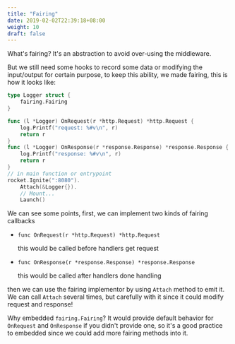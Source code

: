 ```yaml
---
title: "Fairing"
date: 2019-02-02T22:39:18+08:00
weight: 10
draft: false
---
```


What's fairing? It's an abstraction to avoid over-using the middleware.

But we still need some hooks to record some data or modifying the input/output for certain purpose, to keep this ability, we made fairing, this is how it looks like:
```go
type Logger struct {
    fairing.Fairing
}

func (l *Logger) OnRequest(r *http.Request) *http.Request {
    log.Printf("request: %#v\n", r)
    return r
}
func (l *Logger) OnResponse(r *response.Response) *response.Response {
    log.Printf("response: %#v\n", r)
    return r
}
// in main function or entrypoint
rocket.Ignite(":8080").
    Attach(&Logger{}).
    // Mount...
    Launch()
```

We can see some points, first, we can implement two kinds of fairing callbacks

- `func OnRequest(r *http.Request) *http.Request`

    this would be called before handlers get request

- `func OnResponse(r *response.Response) *response.Response`

    this would be called after handlers done handling

then we can use the fairing implementor by using `Attach` method to emit it. We can call `Attach` several times, but carefully with it since it could modify request and response!

Why embedded `fairing.Fairing`? It would provide default behavior for `OnRequest` and `OnResponse` if you didn't provide one, so it's a good practice to embedded since we could add more fairing methods into it.